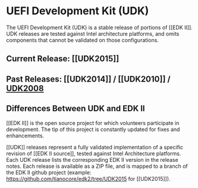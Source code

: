 # UEFI Development Kit (UDK)

The UEFI Development Kit (UDK) is a stable release of portions of [[EDK II]]. UDK releases are tested against Intel architecture platforms, and omits components that cannot be validated on those configurations.

## Current Release: [[UDK2015]]

## Past Releases: [[UDK2014]] / [[UDK2010]] / [UDK2008](https://github.com/tianocore/edk2/tree/UDK2008)

## Differences Between UDK and EDK II

[[EDK II]] is the open source project for which volunteers participate in development. The tip of this project is constantly updated for fixes and enhancements.

[[UDK]] releases represent a fully validated implementation of a specific revision of [[EDK II source]], tested against Intel Architecture platforms. Each UDK release lists the corresponding EDK II version in the release notes. Each release is available as a ZIP file, and is mapped to a branch of the EDK II github project (example: https://github.com/tianocore/edk2/tree/UDK2015 for [[UDK2015]]).